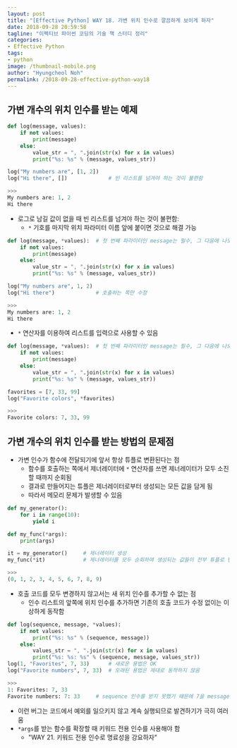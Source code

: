 ```yaml
---
layout: post
title: "[Effective Python] WAY 18. 가변 위치 인수로 깔끔하게 보이게 하자"
date: 2018-09-28 20:59:58
tagline: "이펙티브 파이썬 코딩의 기술 책 스터디 정리"
categories:
- Effective Python
tags:
- python
image: /thumbnail-mobile.png
author: "Hyungcheol Noh"
permalink: /2018-09-28-effective-python-way18
---
```


## 가변 개수의 위치 인수를 받는 예제

```python
def log(message, values):
    if not values:
        print(message)
    else:
        value_str = ", ".join(str(x) for x in values)
        print("%s: %s" % (message, values_str))

log("My numbers are", [1, 2])
log("Hi there", [])             # 빈 리스트를 넘겨야 하는 것이 불편함

>>>
My numbers are: 1, 2
Hi there
```

- 로그로 남길 값이 없을 때 빈 리스트를 넘겨야 하는 것이 불편함:
    - `*` 기호를 마지막 위치 파라미터 이름 앞에 붙이면 것으로 해결 가능

```python
def log(message, *values):  # 첫 번째 파라미터인 message는 필수, 그 다음에 나오는 위치 인수는 몇 개든 선택적임
    if not values:
        print(message)
    else:
        value_str = ", ".join(str(x) for x in values)
        print("%s: %s" % (message, values_str))

log("My numbers are", 1, 2)
log("Hi there")             # 호출하는 쪽만 수정

>>>
My numbers are: 1, 2
Hi there
```

- `*` 연산자를 이용하여 리스트를 입력으로 사용할 수 있음

```python
def log(message, *values):  # 첫 번째 파라미터인 message는 필수, 그 다음에 나오는 위치 인수는 몇 개든 선택적임
    if not values:
        print(message)
    else:
        value_str = ", ".join(str(x) for x in values)
        print("%s: %s" % (message, values_str))

favorites = [7, 33, 99]
log("Favorite colors", *favorites)

>>>
Favorite colors: 7, 33, 99
```

## 가변 개수의 위치 인수를 받는 방법의 문제점
- 가변 인수가 함수에 전달되기에 앞서 항상 튜플로 변환된다는 점
    - 함수를 호출하는 쪽에서 제너레이터에 `*` 연산자를 쓰면 제너레이터가 모두 소진할 때까지 순회됨
    - 결과로 만들어지는 튜플은 제너레이터로부터 생성되는 모든 값을 담게 됨
    - 따라서 메모리 문제가 발생할 수 있음

```python
def my_generator():
    for i in range(10):
        yield i

def my_func(*args):
    print(args)

it = my_generator()     # 제너레이터 생성
my_func(*it)            # 제너레이터를 모두 순회하며 생성되는 값들이 전부 튜플로 변환: 메모리 문제 발생 가능

>>>
(0, 1, 2, 3, 4, 5, 6, 7, 8, 9)
```

- 호출 코드를 모두 변경하지 않고서는 새 위치 인수를 추가할 수 없는 점
    - 인수 리스트의 앞쪽에 위치 인수를 추가하면 기존의 호출 코드가 수정 없이는 이상하게 동작함

```python
def log(sequence, message, *values):
    if not values:
        print("%s: %s" % (sequence, message))
    else:
        values_str = ", ".join(str(x) for x in values)
        print("%s: %s: %s" % (sequence, message, values_str))
log(1, "Favorites", 7, 33)      # 새로운 용법은 OK
log("Favorite numbers", 7, 33)  # 오래된 용법은 제대로 동작하지 않음

>>>
1: Favorites: 7, 33
Favorite numbers: 7: 33     # sequence 인수를 받지 못했기 때문에 7을 message 파라미터로 사용
```

- 이런 버그는 코드에서 예외를 일으키지 않고 계속 실행되므로 발견하기가 극히 여러움
- `*args`를 받는 함수를 확장할 때 키워드 전용 인수를 사용해야 함
    - "WAY 21. 키워드 전용 인수로 명료성을 강요하자"

